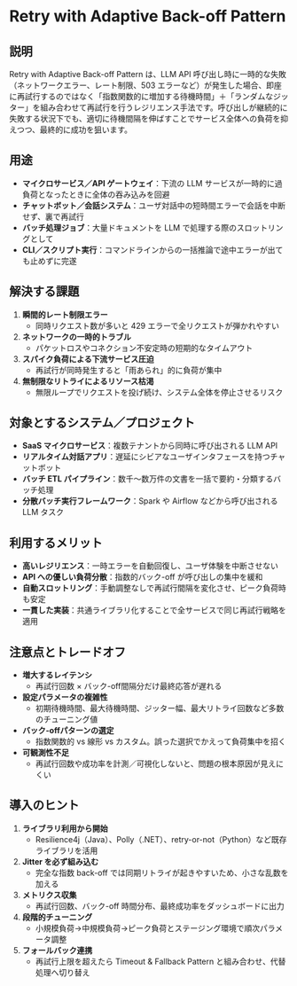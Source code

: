 # Retry with Adaptive Back-off Pattern

## 説明
Retry with Adaptive Back-off Pattern は、LLM API 呼び出し時に一時的な失敗（ネットワークエラー、レート制限、503 エラーなど）が発生した場合、即座に再試行するのではなく「指数関数的に増加する待機時間」＋「ランダムなジッター」を組み合わせて再試行を行うレジリエンス手法です。呼び出しが継続的に失敗する状況下でも、適切に待機間隔を伸ばすことでサービス全体への負荷を抑えつつ、最終的に成功を狙います。

## 用途
- **マイクロサービス／API ゲートウェイ**：下流の LLM サービスが一時的に過負荷となったときに全体の吞み込みを回避  
- **チャットボット／会話システム**：ユーザ対話中の短時間エラーで会話を中断せず、裏で再試行  
- **バッチ処理ジョブ**：大量ドキュメントを LLM で処理する際のスロットリングとして  
- **CLI／スクリプト実行**：コマンドラインからの一括推論で途中エラーが出ても止めずに完遂  

## 解決する課題
1. **瞬間的レート制限エラー**  
   - 同時リクエスト数が多いと 429 エラーで全リクエストが弾かれやすい  
2. **ネットワークの一時的トラブル**  
   - パケットロスやコネクション不安定時の短期的なタイムアウト  
3. **スパイク負荷による下流サービス圧迫**  
   - 再試行が同時発生すると「雨あられ」的に負荷が集中  
4. **無制限なリトライによるリソース枯渇**  
   - 無限ループでリクエストを投げ続け、システム全体を停止させるリスク  

## 対象とするシステム／プロジェクト
- **SaaS マイクロサービス**：複数テナントから同時に呼び出される LLM API  
- **リアルタイム対話アプリ**：遅延にシビアなユーザインタフェースを持つチャットボット  
- **バッチ ETL パイプライン**：数千〜数万件の文書を一括で要約・分類するバッチ処理  
- **分散バッチ実行フレームワーク**：Spark や Airflow などから呼び出される LLM タスク  

## 利用するメリット
- **高いレジリエンス**：一時エラーを自動回復し、ユーザ体験を中断させない  
- **API への優しい負荷分散**：指数的バック-off が呼び出しの集中を緩和  
- **自動スロットリング**：手動調整なしで再試行間隔を変化させ、ピーク負荷時も安定  
- **一貫した実装**：共通ライブラリ化することで全サービスで同じ再試行戦略を適用  

## 注意点とトレードオフ
- **増大するレイテンシ**  
  - 再試行回数 × バック-off間隔分だけ最終応答が遅れる  
- **設定パラメータの複雑性**  
  - 初期待機時間、最大待機時間、ジッター幅、最大リトライ回数など多数のチューニング値  
- **バック-offパターンの選定**  
  - 指数関数的 vs 線形 vs カスタム。誤った選択でかえって負荷集中を招く  
- **可観測性不足**  
  - 再試行回数や成功率を計測／可視化しないと、問題の根本原因が見えにくい  

## 導入のヒント
1. **ライブラリ利用から開始**  
   - Resilience4j（Java）、Polly（.NET）、retry-or-not（Python）など既存ライブラリを活用  
2. **Jitter を必ず組み込む**  
   - 完全な指数 back-off では同期リトライが起きやすいため、小さな乱数を加える  
3. **メトリクス収集**  
   - 再試行回数、バック-off 時間分布、最終成功率をダッシュボードに出力  
4. **段階的チューニング**  
   - 小規模負荷→中規模負荷→ピーク負荷とステージング環境で順次パラメータ調整  
5. **フォールバック連携**  
   - 再試行上限を超えたら Timeout & Fallback Pattern と組み合わせ、代替処理へ切り替え  
